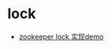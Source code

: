 # lock

- [zookeeper lock 实现demo](https://github.com/apache/zookeeper/tree/master/zookeeper-recipes/zookeeper-recipes-lock/src/main/java/org/apache/zookeeper/recipes/lock)
